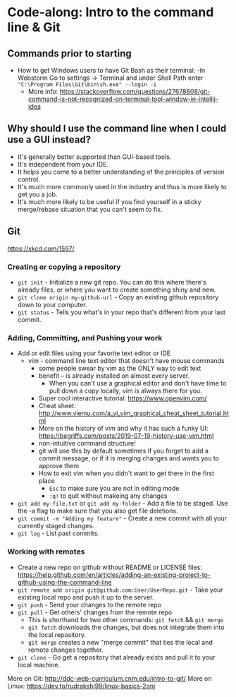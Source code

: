# Code-along: Intro to the command line & Git

## Commands prior to starting
- How to get Windows users to have Git Bash as their terminal:
  -In Webstorm Go to settings -> Terminal and under Shell Path enter `
  "C:\Program Files\Git\bin\sh.exe" --login -i`
    - More info: https://stackoverflow.com/questions/27678608/git-command-is-not-recognized-on-terminal-tool-window-in-intellij-idea

## Why should I use the command line when I could use a GUI instead?
- It's generally better supported than GUI-based tools.
- It's independent from your IDE.
- It helps you come to a better understanding of the principles of version control.
- It's much more commonly used in the industry and thus is more likely to get you a job.
- It's much more likely to be useful if you find yourself in a sticky merge/rebase situation that you can't seem to fix.

## Git
https://xkcd.com/1597/

### Creating or copying a repository
- `git init` - Initialize a new git repo.  You can do this where there's already files, or where you want to create something shiny and new.
- `git clone origin my-github-url` - Copy an existing github repository down to your computer.
- `git status` - Tells you what's in your repo that's different from your last commit.

### Adding, Committing, and Pushing your work
- Add or edit files using your favorite text editor or IDE
    - vim - command line text editor that doesn't have mouse commands
        - some people swear by vim as the ONLY way to edit text
        - benefit – is already installed on almost every server.
            - When you can't use a graphical editor and don't have time to pull down a copy locally, vim is always there for you.
        - Super cool interactive tutorial: https://www.openvim.com/
        - Cheat sheet: http://www.viemu.com/a_vi_vim_graphical_cheat_sheet_tutorial.html
        - More on the history of vim and why it has such a funky UI: https://begriffs.com/posts/2019-07-19-history-use-vim.html
        - non-intuitive command structure!
        - git will use this by default sometimes if you forget to add a commit message, or if it is merging changes and wants you to approve them
        - How to exit vim when you didn't want to get there in the first place
            - `Esc` to make sure you are not in editing mode
            - `:q!` to quit without makeing any changes
- `git add my-file.txt` or `git add my-folder` - Add a file to be staged. Use the -a flag to make sure that you also get file deletions.
- `git commit -m "Adding my feature"` - Create a new commit with all your currently staged changes.
- `git log` - List past commits.

### Working with remotes
- Create a new repo on github without README or LICENSE files: https://help.github.com/en/articles/adding-an-existing-project-to-github-using-the-command-line
- `git remote add origin git@github.com:User/UserRepo.git` - Take your existing local repo and push it up to the server.
- `git push` - Send your changes to the remote repo
- `git pull` - Get others' changes from the remote repo
    - This is shorthand for two other commands: `git fetch` && `git merge`
    - `git fetch` downloads the changes, but does not integrate them into the local repository.
    - `git merge` creates a new "merge commit" that ties the local and remote changes together.
- `git clone` - Go get a repository that already exists and pull it to your local machine.

More on Git: http://ddc-web-curriculum.cnm.edu/intro-to-git/
More on Linux: https://dev.to/rudrakshi99/linux-basics-2onj